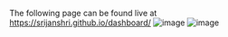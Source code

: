 The following page can be found live at
https://srijanshri.github.io/dashboard/
![image](https://user-images.githubusercontent.com/58974370/156805241-9564831b-cce5-4b78-9211-78d8e0c1e26f.png)
![image](https://user-images.githubusercontent.com/58974370/156805251-b08f7b9a-b8a3-45fb-8c68-25b283e64bce.png)
